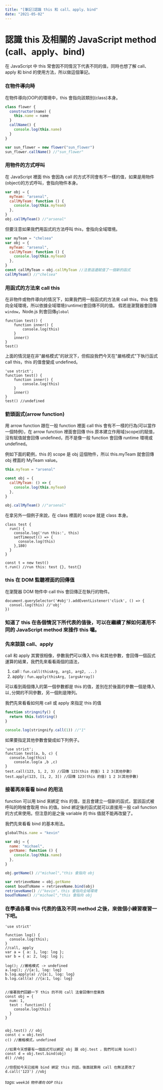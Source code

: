 ```yaml
---
title: "[筆記]認識 this 和 call、apply、bind"
date: "2021-05-02"
---
```


# 認識 this 及相關的 JavaScript method (call、apply、bind)

在 JavaScript 中 this 常會因不同情況下代表不同的值，同時也想了解 call、apply 和 bind 的使用方法，所以做這個筆記。

### 在物件導向時

在物件導向(OOP)的環境中，this 會指向該類別(class)本身。

```js
class flower {
  constructor(name) {
    this.name = name
  }
  callName() {
    console.log(this.name)
  }
}

var sun_flower = new flower("sun_flower")
sun_flower.callName() //"sun_flower"
```

### 用物件的方式呼叫

在 JavaScript 裡面 this 會因為 call 的方式不同會有不一樣的值，如果是用物件(object)的方式呼叫，會指向物件本身。

```js
var obj = {
  myTeam: "arsenal",
  callMyTeam: function () {
    console.log(this.myTeam)
  },
}
obj.callMyTeam() //"arsenal"
```

但要注意如果我們用函式的方法呼叫 this，會指向全域環境。

```js
var myTeam = "chelsea"
var obj = {
  myTeam: "arsenal",
  callMyTeam: function () {
    console.log(this.myTeam)
  },
}
const callMyTeam = obj.callMyTeam //注意這邊賦值了一個新的函式
callMyTeam() //"chelsea"
```

### 用函式的方法來 call this

在非物件或物件導向的情況下，如果我們用一般函式的方法來 call this，this 會指向全域環境，所以依據全域環境(runtime)會回傳不同的值。
假若是瀏覽器會回傳 `window`，Node.js 則會回傳`global`

```javascript=
function test() {
	function inner() {
		console.log(this)
	}
	inner()
}
test()
```

上面的情況是在非"嚴格模式"的狀況下，但假設我們今天在"嚴格模式"下執行函式 call this，this 的值會變成 undefined。

```javascript=
'use strict';
function test() {
	function inner() {
		console.log(this)
	}
	inner()
}
test() //undefined
```

### 箭頭函式(arrow function)

用 arrow function 跟在一般 function 裡面 call this 會有不一樣的行為(可以當作一個特例)，在 arrow function 裡面會回傳 this 原本建立作用域(scope)的賦值，沒有賦值就會回傳 undefined，而不是像一般 function 會回傳 runtime 環境或 undefined。

例如下面的範例，this 的 scope 是 obj 這個物件，所以 this.myTeam 就會回傳 obj 裡面的 MyTeam value。

```js
this.myTeam = "arsenal"

const obj = {
  callMyTeam: () => {
    console.log(this.myTeam)
  },
}

obj.callMyTeam() //"arsenal"
```

在拿另外一個例子來說，在 class 裡面的 scope 就是 class 本身。

```javascript=
class test {
  run() {
    console.log('run this:', this)
    setTimeout(() => {
      console.log(this)
    },180)
  }
}

const t = new test()
t.run() //run this: test {}, test{}
```

### this 在 DOM 監聽裡面的回傳值

在瀏覽器 DOM 物件中 call this 會回傳正在執行的物件。

```javascript=
document.querySelector('#obj').addEventListener('click', () => {
  consol.log(this) //'obj'
})
```

### 知道了 this 在各個情況下所代表的值後，可以在繼續了解如何運用不同的 JavaScript method 來操作 this 囉。

### 先來談談 call、apply

call 和 apply 其實很相像，參數我們可以傳入 this 和其他參數，會回傳一個函式運算的結果，我們先來看看兩個的語法，

1. call : `fun.call(thisArg, arg1, arg2, ...)`
2. apply : `fun.apply(thisArg, [argsArray])`

可以看到兩個傳入的第一個參數都是 this 的值，差別在於後面的參數一個是傳入以`,`分開的不同參數，另一個則是陣列。

我們先來看看如何用 call 或 apply 來指定 this 的值

```js
function stringnify() {
  return this.toString()
}

console.log(stringnify.call(1)) //"1"
```

如果要指定其他參數會變成如下列例子。

```javascript=
'use strict';
function test(a, b, c) {
  console.log(this)
	console.log(a ,b ,c)
}
test.call(123, 1, 2, 3) //回傳 123(this 的值) 1 2 3(其他參數)
test.apply(123, [1, 2, 3]) //回傳 123(this 的值) 1 2 3(其他參數)
```

### 接著再來看看 bind 的用法

function 可以用 bind 來綁定 this 的值，並且會建立一個新的函式，當該函式被呼叫的時候會取用 this 的值。bind 綁定後的函式就可以直接用ㄧ般 call function 的方式來使用。但注意的是之後 variable 的 this 值就不能再改變了。

我們先來看看 bind 的基本用法。

```js
globalThis.name = "kevin"

var obj = {
  name: "michael",
  getName: function () {
    console.log(this.name)
  },
}

obj.getName() //"michael","this 會指向 obj

var retrieveName = obj.getName
const boudToName = retrieveName.bind(obj)
retrieveName() //"kevin"，this 會指向全域環境
boudToName() //"michael","this 會指向 obj
```

### 在學過各種 this 代表的值及不同 method 之後，來做個小練習複習一下吧。

```javascript=
'use strict'

function log() {
  console.log(this);
}
//call, apply
var a = { a: 1, log: log };
var b = { a: 2, log: log };

log(); //嚴格模式 -> undefined
a.log(); //{a:1, log: log}
b.log.apply(a) //{a:1, log: log}
b.log.call(a) //{a:1, log: log}


//接著我們回顧一下 this 的不同 call 法會回傳什麼東西
const obj = {
  num: 1,
  test : function() {
    console.log(this)
  }
}


obj.test() // obj
const c = obj.test
c() //嚴格模式，undefined

//如果今天想要有一個函式可以綁定 obj 跟 obj.test ，我們可以用 bind()
const d = obj.test.bind(obj)
d() //obj

//但假如今天已經用 bind 綁定 this 的話，後面就算用 call 也無法更改了
d.call('123') //obj
```

###### tags: `week16` `物件導向` `OOP` `this`
